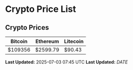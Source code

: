 # Crypto Price List

## Crypto Prices
| Bitcoin | Ethereum | Litecoin |
| ------- | -------- | -------- |
| $109356 | $2599.79 | $90.43 |
**Last Updated:** 2025-07-03 07:45 UTC
**Last Updated:** $DATE$

